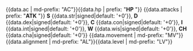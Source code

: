 {{data.ac | md-prefix: "AC"}}{{data.hp | prefix: "**HP** "}}
{{data.attacks | prefix: "**ATK** "}}
**S** {{data.str|signed|default: '+0'}}, **D** {{data.dex|signed|default: '+0'}}, **C** {{data.con|signed|default: '+0'}}, **I** {{data.int|signed|default: '+0'}}, **W** {{data.wis|signed|default: '+0'}}, **CH** {{data.cha|signed|default: '+0'}}
{{data.movement | md-prefix: "MV"}}{{data.alignment | md-prefix: "AL"}}{{data.level | md-prefix: "LV"}}
